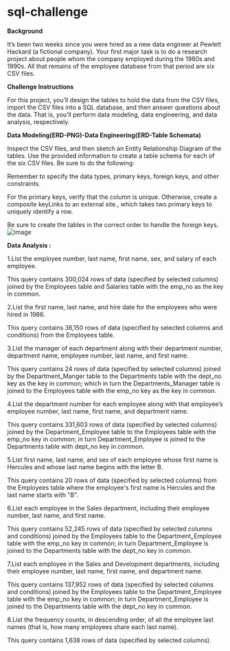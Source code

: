 # sql-challenge

**Background**

It’s been two weeks since you were hired as a new data engineer at Pewlett Hackard (a fictional company). Your first major task is to do a research project about people whom the company employed during the 1980s and 1990s. All that remains of the employee database from that period are six CSV files.

**Challenge Instructions**

For this project, you’ll design the tables to hold the data from the CSV files, import the CSV files into a SQL database, and then answer questions about the data. That is, you’ll perform data modeling, data engineering, and data analysis, respectively.

**Data Modeling(ERD-PNG)-Data Engineering(ERD-Table Schemata)**

Inspect the CSV files, and then sketch an Entity Relationship Diagram of the tables.
Use the provided information to create a table schema for each of the six CSV files. Be sure to do the following:

Remember to specify the data types, primary keys, foreign keys, and other constraints.

For the primary keys, verify that the column is unique. Otherwise, create a composite keyLinks to an external site., which takes two primary keys to uniquely identify a row.

Be sure to create the tables in the correct order to handle the foreign keys.
![image](https://github.com/amccollough1/sql-challenge/assets/133404805/51383441-d0cd-4e25-958c-b458ceae6beb)

**Data Analysis :**

1.List the employee number, last name, first name, sex, and salary of each employee.

This query contains 300,024 rows of data (specified by selected columns) joined by the Employees table and Salaries table with the emp_no as the key in common.

2.List the first name, last name, and hire date for the employees who were hired in 1986.

This query contains 36,150 rows of data (specified by selected columns and conditions) from the Employees table. 

3.List the manager of each department along with their department number, department name, employee number, last name, and first name.

This query contains 24 rows of data (specified by selected columns) joined by the Department_Manger table to the Departments table with the dept_no key as the key in common; which in turn the Departments_Manager table is joined to the Employees table with the emp_no key as the key in common. 

4.List the department number for each employee along with that employee’s employee number, last name, first name, and department name.

This query contains  331,603 rows of data (specified by selected columns) joined by the Department_Employee table to the Employees table with the emp_no key in common; in turn Department_Employee is joined to the Departments table with dept_no key in common.

5.List first name, last name, and sex of each employee whose first name is Hercules and whose last name begins with the letter B.

This query contains 20 rows of data (specified by selected columns) from the Employees table where the employee's first name is Hercules and the last name starts with "B".

6.List each employee in the Sales department, including their employee number, last name, and first name.

This query contains 52,245 rows of data (specified by selected columns and conditions) joined by the Employees table to the Department_Employee table with the emp_no key in common; in turn Department_Employee is joined to the Departments table with the dept_no key in common. 

7.List each employee in the Sales and Development departments, including their employee number, last name, first name, and department name.

This query contains 137,952 rows of data (specified by selected columns and conditions) joined by the Employees table to the Department_Employee table with the emp_no key in common; in turn Department_Employee is joined to the Departments table with the dept_no key in common. 

8.List the frequency counts, in descending order, of all the employee last names (that is, how many employees share each last name).

This query contains 1,638 rows of data (specified by selected columns).
